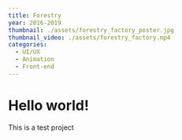 ```yaml
---
title: Forestry
year: 2016-2019
thumbnail: ./assets/forestry_factory_poster.jpg
thumbnail_video: ./assets/forestry_factory.mp4
categories:
  - UI/UX
  - Animation
  - Front-end
---
```


# Hello world!

This is a test project
